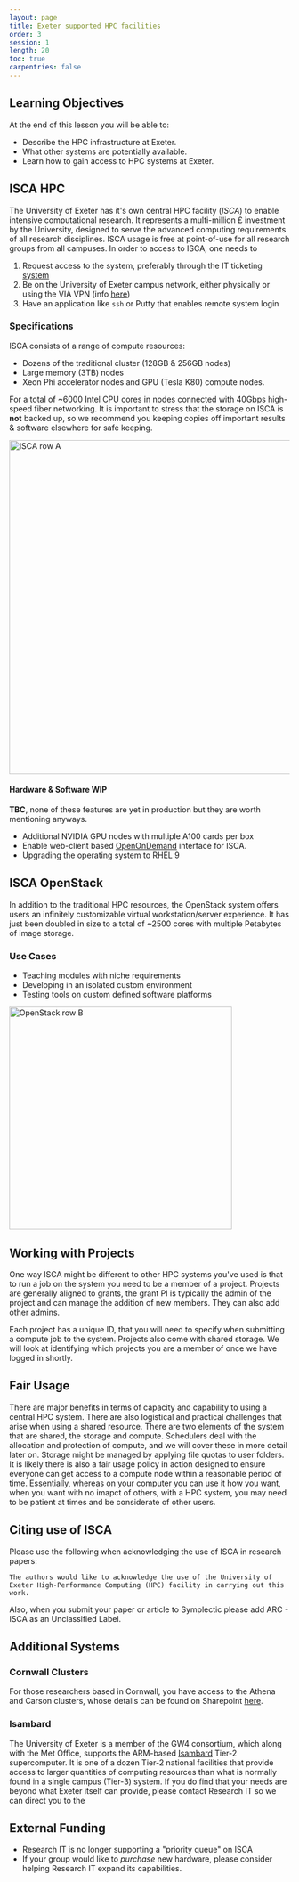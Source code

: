 ```yaml
---
layout: page
title: Exeter supported HPC facilities
order: 3
session: 1
length: 20
toc: true
carpentries: false
---
```


## Learning Objectives

At the end of this lesson you will be able to:

- Describe the HPC infrastructure at Exeter.
- What other systems are potentially available.
- Learn how to gain access to HPC systems at Exeter.

## ISCA HPC
The University of Exeter has it's own central HPC facility (_ISCA_) to enable intensive computational research. It represents a multi-million £ investment by the University, designed to serve the advanced computing requirements of all research disciplines. ISCA usage is free at point-of-use for all research groups from all campuses. In order to access to ISCA, one needs to

1. Request access to the system, preferably through the IT ticketing [system](https://uoeitservicedesk-apps.easyvista.com/s/selfservice#!?page=58a2df66258c1)
2. Be on the University of Exeter campus network, either physically or using the VIA VPN (info [here](https://www.exeter.ac.uk/departments/it/howdoi/vpn/))
3. Have an application like `ssh` or Putty that enables remote system login

### Specifications

ISCA consists of a range of compute resources: 
- Dozens of the traditional cluster (128GB & 256GB nodes) 
- Large memory (3TB) nodes
- Xeon Phi accelerator nodes and GPU (Tesla K80) compute nodes.

For a total of ~6000 Intel CPU cores in nodes connected with 40Gbps high-speed fiber networking. It is important to stress that the storage on ISCA is **not** backed up, so we recommend you keeping copies off important results & software elsewhere for safe keeping.

<img src="../fig/IMG20221207130751.jpg" alt="ISCA row A" width="600"/>

#### Hardware & Software WIP
**TBC**, none of these features are yet in production but they are worth mentioning anyways.

- Additional NVIDIA GPU nodes with multiple A100 cards per box
- Enable web-client based [OpenOnDemand](https://openondemand.org/) interface for ISCA.
- Upgrading the operating system to RHEL 9

## ISCA OpenStack
In addition to the traditional HPC resources, the OpenStack system offers users an infinitely customizable virtual workstation/server experience. It has just been doubled in size to a total of ~2500 cores with multiple Petabytes of image storage.

### Use Cases
- Teaching modules with niche requirements
- Developing in an isolated custom environment
- Testing tools on custom defined software platforms

<img src="../fig/IMG20221207130813.jpg" alt="OpenStack row B" width="400"/>

## Working with Projects

One way ISCA might be different to other HPC systems you've used is that to run a job on the system you need to be a member of a project. Projects are generally aligned to grants, the grant PI is typically the admin of the project and can manage the addition of new members. They can also add other admins. 

Each project has a unique ID, that you will need to specify when submitting a compute job to the system. Projects also come with shared storage. We will look at identifying which projects you are a member of once we have logged in shortly.

## Fair Usage

There are major benefits in terms of capacity and capability to using a central HPC system. There are also logistical and practical challenges that arise when using a shared resource. There are two elements of the system that are shared, the storage and compute. Schedulers deal with the allocation and protection of compute, and we will cover these in more detail later on. Storage might be managed by applying file quotas to user folders. It is likely there is also a fair usage policy in action designed to ensure everyone can get access to a compute node within a reasonable period of time. Essentially, whereas on your computer you can use it how you want, when you want with no imapct of others, with a HPC system, you may need to be patient at times and be considerate of other users. 

## Citing use of ISCA

Please use the following when acknowledging the use of ISCA in research papers:

```
The authors would like to acknowledge the use of the University of Exeter High-Performance Computing (HPC) facility in carrying out this work.
```
Also, when you submit your paper or article to Symplectic please add ARC - ISCA as an Unclassified Label.

## Additional Systems

### Cornwall Clusters
For those researchers based in Cornwall, you have access to the Athena and Carson clusters, whose details can be found on Sharepoint [here](https://universityofexeteruk.sharepoint.com/sites/CornwallARC).

### Isambard
The University of Exeter is a member of the GW4 consortium, which along with the Met Office, supports the ARM-based [Isambard](https://gw4-isambard.github.io/docs/) Tier-2 supercomputer. It is one of a dozen Tier-2 national facilities that provide access to larger quantities of computing resources than what is normally found in a single campus (Tier-3) system. If you do find that your needs are beyond what Exeter itself can provide, please contact Research IT so we can direct you to the 

## External Funding
- Research IT is no longer supporting a "priority queue" on ISCA
- If your group would like to *purchase* new hardware, please consider helping Research IT expand its capabilities.
